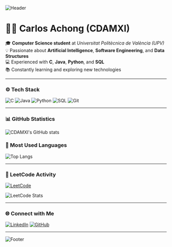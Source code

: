 <!-- Banner -->
![Header](https://capsule-render.vercel.app/api?type=waving&color=0:1E90FF,100:9370DB&height=180&section=header&text=Hi,%20I'm%20Carlos%20👋&fontSize=38&fontColor=ffffff)

# 👨‍💻 Carlos Achong (CDAMXI)

🎓 **Computer Science student** at *Universitat Politècnica de València (UPV)*  
💡 Passionate about **Artificial Intelligence**, **Software Engineering**, and **Data Structures**  
💻 Experienced with **C**, **Java**, **Python**, and **SQL**  
📚 Constantly learning and exploring new technologies  

---

### ⚙️ Tech Stack
![C](https://img.shields.io/badge/C-00599C?style=for-the-badge&logo=c&logoColor=white)
![Java](https://img.shields.io/badge/Java-007396?style=for-the-badge&logo=openjdk&logoColor=white)
![Python](https://img.shields.io/badge/Python-3776AB?style=for-the-badge&logo=python&logoColor=white)
![SQL](https://img.shields.io/badge/SQL-CC2927?style=for-the-badge&logo=database&logoColor=white)
![Git](https://img.shields.io/badge/Git-F05032?style=for-the-badge&logo=git&logoColor=white)

---

### 📊 GitHub Statistics
![CDAMXI's GitHub stats](https://github-readme-stats.vercel.app/api?username=CDAMXI&show_icons=true&theme=tokyonight&hide_border=true&bg_color=00000000)

### 🧠 Most Used Languages
![Top Langs](https://github-readme-stats.vercel.app/api/top-langs/?username=CDAMXI&layout=compact&theme=tokyonight&hide_border=true&bg_color=00000000)

---

### 🧩 LeetCode Activity
[![LeetCode](https://img.shields.io/badge/LeetCode-FFA116?style=for-the-badge&logo=leetcode&logoColor=black)](https://leetcode.com/CDAMXI)

![LeetCode Stats](https://leetcard.jacoblin.cool/CDAMXI?ext=contest&theme=tokyonight&font=Baloo%202)

---

### 🌐 Connect with Me
[![LinkedIn](https://img.shields.io/badge/LinkedIn-0077B5?style=for-the-badge&logo=linkedin&logoColor=white)](https://www.linkedin.com/in/carlos-daniel-achong-mart%C3%ADn-840525305/)
[![GitHub](https://img.shields.io/badge/GitHub-100000?style=for-the-badge&logo=github&logoColor=white)](https://github.com/CDAMXI)

---

<!-- Footer -->
![Footer](https://capsule-render.vercel.app/api?type=waving&color=0:9370DB,100:1E90FF&height=120&section=footer)
